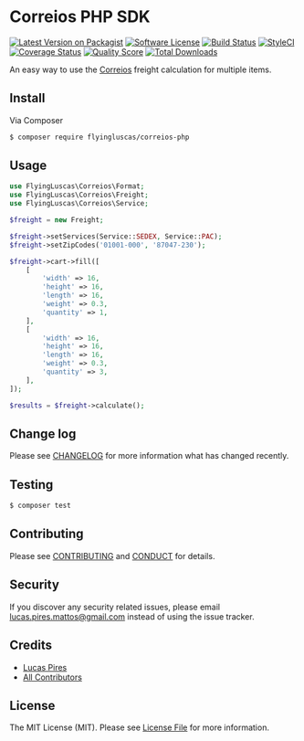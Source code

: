 # Correios PHP SDK

[![Latest Version on Packagist][ico-version]][link-packagist]
[![Software License][ico-license]](LICENSE.md)
[![Build Status][ico-travis]][link-travis]
[![StyleCI][icon-styleci]][link-styleci]
[![Coverage Status][ico-code-climate]][link-code-climate]
[![Quality Score][ico-code-quality]][link-code-quality]
[![Total Downloads][ico-downloads]][link-downloads]

An easy way to use the [Correios](http://www.correios.com.br) freight calculation for multiple items.

## Install

Via Composer

``` bash
$ composer require flyingluscas/correios-php
```

## Usage

``` php
use FlyingLuscas\Correios\Format;
use FlyingLuscas\Correios\Freight;
use FlyingLuscas\Correios\Service;

$freight = new Freight;

$freight->setServices(Service::SEDEX, Service::PAC);
$freight->setZipCodes('01001-000', '87047-230');

$freight->cart->fill([
    [
        'width' => 16,
        'height' => 16,
        'length' => 16,
        'weight' => 0.3,
        'quantity' => 1,
    ],
    [
        'width' => 16,
        'height' => 16,
        'length' => 16,
        'weight' => 0.3,
        'quantity' => 3,
    ],
]);

$results = $freight->calculate();
```

## Change log

Please see [CHANGELOG](CHANGELOG.md) for more information what has changed recently.

## Testing

``` bash
$ composer test
```

## Contributing

Please see [CONTRIBUTING](CONTRIBUTING.md) and [CONDUCT](CONDUCT.md) for details.

## Security

If you discover any security related issues, please email lucas.pires.mattos@gmail.com instead of using the issue tracker.

## Credits

- [Lucas Pires][link-author]
- [All Contributors][link-contributors]

## License

The MIT License (MIT). Please see [License File](LICENSE.md) for more information.

[ico-version]: https://img.shields.io/packagist/v/flyingluscas/correios-php.svg?style=flat-square
[ico-license]: https://img.shields.io/badge/license-MIT-brightgreen.svg?style=flat-square
[ico-travis]: https://img.shields.io/travis/flyingluscas/correios-php/master.svg?style=flat-square
[icon-styleci]: https://styleci.io/repos/72848778/shield?branch=master
[ico-code-climate]: https://img.shields.io/codeclimate/coverage/github/flyingluscas/correios-php.svg?style=flat-square
[ico-code-quality]: https://img.shields.io/codeclimate/github/flyingluscas/correios-php.svg?style=flat-square
[ico-downloads]: https://img.shields.io/packagist/dt/flyingluscas/correios-php.svg?style=flat-square

[link-packagist]: https://packagist.org/packages/flyingluscas/correios-php
[link-travis]: https://travis-ci.org/flyingluscas/correios-php
[link-styleci]: https://styleci.io/repos/72848778
[link-code-climate]: https://codeclimate.com/github/flyingluscas/correios-php/coverage
[link-code-quality]: https://codeclimate.com/github/flyingluscas/correios-php/code
[link-downloads]: https://packagist.org/packages/flyingluscas/correios-php
[link-author]: https://github.com/flyingluscas
[link-contributors]: ../../contributors
